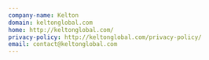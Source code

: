 ```yaml
---
company-name: Kelton
domain: keltonglobal.com
home: http://keltonglobal.com/
privacy-policy: http://keltonglobal.com/privacy-policy/
email: contact@keltonglobal.com
---
```




